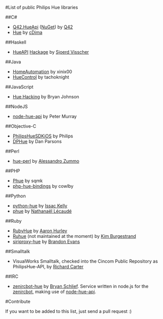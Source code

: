 #List of public Philips Hue libraries

##C\# 
* [Q42.HueApi](https://github.com/Q42/Q42.HueApi) ([NuGet](https://nuget.org/packages/Q42.HueApi)) by [Q42](http://q42.nl)
* [Hue](https://github.com/cDima/Hue) by [cDima](http://dima.sadakov.com/)

##Haskell
* [HueAPI](https://github.com/sjoerdvisscher/HueAPI) [Hackage](http://hackage.haskell.org/package/HueAPI) by [Sjoerd Visscher](http://sjoerdvisscher.handcraft.com/)

##Java
* [HomeAutomation](https://github.com/xinix00/HomeAutomation) by xinix00
* [HueControl](https://github.com/tachoknight/HueControl) by tachoknight

##JavaScript
* [Hue Hacking](https://github.com/bjohnso5/hue-hacking) by Bryan Johnson

##NodeJS
* [node-hue-api](https://github.com/peter-murray/node-hue-api) by Peter Murray 

##Objective-C
* [PhilipsHueSDKiOS](https://github.com/PhilipsHue/PhilipsHueSDKiOS) by Philips
* [DPHue](https://github.com/danparsons/DPHue) by Dan Parsons

##Perl
* [hue-perl](https://github.com/dwery/hue-perl) by [Alessandro Zummo](http://www.towertech.it)

##PHP
* [Phue](https://github.com/sqmk/Phue) by sqmk
* [php-hue-bindings](https://github.com/cowlby/php-hue-bindings) by cowlby

##Python
  
* [python-hue](https://github.com/issackelly/python-hue) by [Issac Kelly](https://twitter.com/issackelly/)
* [phue](https://github.com/studioimaginaire/phue) by [Nathanaël Lécaudé](https://studioimaginaire.com/)

##Ruby

* [RubyHue](https://github.com/AaronH/RubyHue) by [Aaron Hurley](http://zealog.com)
* [Ruhue](https://github.com/Burgestrand/ruhue) (not maintained at the moment) by [Kim Burgestrand](http://burgestrand.se/)
* [siriproxy-hue](https://github.com/interstateone/siriproxy-hue) by [Brandon Evans](http://brandonevans.ca/)

##Smalltalk

* VisualWorks Smalltalk, checked into the Cincom Public Repository as PhilipsHue-API, by [Richard Carter](http://uk.linkedin.com/in/richiecarter)

##IRC

* [zenircbot-hue](https://github.com/bschlief/zenircbot-hue) by [Bryan Schlief](https://github.com/bschlief).  Service written in node.js for the [zenircbot](https://github.com/wraithan/zenircbot/), making use of [node-hue-api](https://github.com/peter-murray/node-hue-api).

#Contribute

If you want to be added to this list, just send a pull request :)
